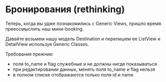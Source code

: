 # Бронирования (rethinking)

Теперь, когда вы удже познакомились с Generic Views, пришло время прееосмыслить наш мини-booking. 

Давайте возьмем нашу модель Destination и перепишем ее ListView и DetailView используя Generic Classes.

Требования прежние:

- поля to_name и flag служебные и не должны нигде показываться
- при редактировании данных, менять поля to_name и flag нельзя
- в полном списке отображаются только поля id и name


